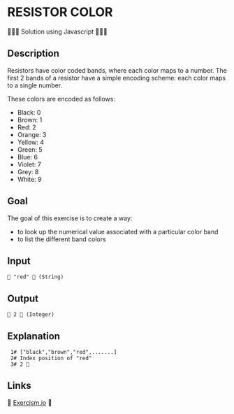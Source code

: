 # RESISTOR COLOR

👨🏻‍💻 Solution using Javascript 👨🏻‍💻

## Description

Resistors have color coded bands, where each color maps to a number. The first 2 bands of a resistor have a simple encoding scheme: each color maps to a single number.

These colors are encoded as follows:

- Black: 0
- Brown: 1
- Red: 2
- Orange: 3
- Yellow: 4
- Green: 5
- Blue: 6
- Violet: 7
- Grey: 8
- White: 9

## Goal

The goal of this exercise is to create a way:

- to look up the numerical value associated with a particular color band
- to list the different band colors

## Input

```
🥚 "red" 🥚 (String)
```

## Output

```
🐣 2 🐣 (Integer)
```

## Explanation

```
 1# ["black","brown","red",.......]
 2# Index position of "red"
 3# 2 🎉
```

## Links

🔗 [Exercism.io](https://exercism.io/) 🔗
